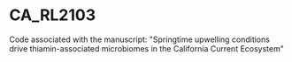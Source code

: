 # CA_RL2103
Code associated with the manuscript: "Springtime upwelling conditions drive thiamin-associated microbiomes in the California Current Ecosystem"
